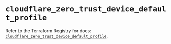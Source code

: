 # `cloudflare_zero_trust_device_default_profile`

Refer to the Terraform Registry for docs: [`cloudflare_zero_trust_device_default_profile`](https://registry.terraform.io/providers/cloudflare/cloudflare/5.1.0/docs/resources/zero_trust_device_default_profile).
